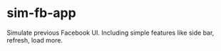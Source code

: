 sim-fb-app
==========

Simulate previous Facebook UI. Including simple features like side bar, refresh, load more.


